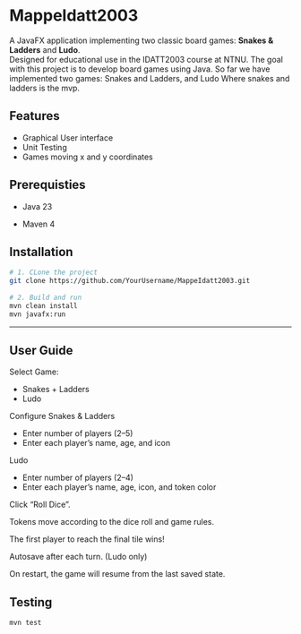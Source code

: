 # MappeIdatt2003

A JavaFX application implementing two classic board games: **Snakes & Ladders** and **Ludo**.  
Designed for educational use in the IDATT2003 course at NTNU. The goal with this project is to develop board games using Java.
So far we have implemented two games:
Snakes and Ladders, and Ludo
Where snakes and ladders is the mvp. 

## Features
- Graphical User interface
- Unit Testing
- Games moving x and y coordinates

## Prerequisties
- Java 23

- Maven 4


## Installation
```bash
# 1. CLone the project
git clone https://github.com/YourUsername/MappeIdatt2003.git
   
# 2. Build and run
mvn clean install
mvn javafx:run

```

----

## User Guide
Select Game:
- Snakes + Ladders
- Ludo

Configure
Snakes & Ladders
- Enter number of players (2–5)
- Enter each player’s name, age, and icon

Ludo
- Enter number of players (2–4)
- Enter each player’s name, age, icon, and token color

Click “Roll Dice”.

Tokens move according to the dice roll and game rules.

The first player to reach the final tile wins!


Autosave after each turn. (Ludo only)

On restart, the game will resume from the last saved state.

## Testing
```bash
mvn test

